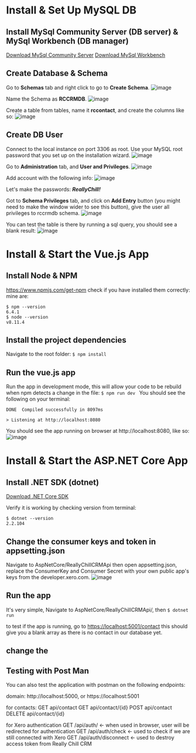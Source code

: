 # Install & Set Up MySQL DB
## Install MySql Community Server (DB server) & MySql Workbench (DB manager) 
[Download MySql Community Server](https://dev.mysql.com/downloads/
)
[Download MySql Workbench](https://dev.mysql.com/downloads/workbench/
)

## Create Database & Schema
Go to **Schemas** tab and right click to go to **Create Schema**.
![image](https://github.dev.xero.com/storage/user/1534/files/d131b368-57f8-11e9-9965-9f4afc240e74)

Name the Schema as **RCCRMDB**.
![image](https://github.dev.xero.com/storage/user/1534/files/4cbb947c-57f9-11e9-9a0d-dc3d9b2f1c6a)

Create a table from tables, name it **rccontact**, and create the columns like so:
![image](https://github.dev.xero.com/storage/user/1534/files/8153d276-57f9-11e9-8b34-021e4d048453)

## Create DB User
Connect to the local instance on port 3306 as root. Use your MySQL root password that you set up on the installation wizard. 
![image](https://github.dev.xero.com/storage/user/1534/files/63b68714-57f8-11e9-90f7-a25360c8ba8a)

Go to **Administration** tab, and **User and Privileges**.
![image](https://github.dev.xero.com/storage/user/1534/files/851d8bc8-57f8-11e9-8fe8-59b097859b94)

Add account with the following info:
![image](https://github.dev.xero.com/storage/user/1534/files/a2fad93e-57f8-11e9-82d1-cc8fff5cbd4f)

Let's make the passwords: **_ReallyChill!_**

Got to **Schema Privileges** tab, and click on **Add Entry** button (you might need to make the window wider to see this button), give the user all privileges to rccrmdb schema. 
![image](https://github.dev.xero.com/storage/user/1534/files/1e6d14c4-57f9-11e9-94d2-cd7170336907)

You can test the table is there by running a sql query, you should see a blank result:
![image](https://github.dev.xero.com/storage/user/1534/files/d302b5d2-57fa-11e9-8249-7a7e54baf400)


# Install & Start the Vue.js App
## Install Node & NPM
https://www.npmjs.com/get-npm
check if you have installed them correctly:
mine are:
```
$ npm --version
6.4.1
$ node --version
v8.11.4
```
## Install the project dependencies 
Navigate to the root folder:
`$ npm install
`
## Run the vue.js app
Run the app in development mode, this will allow your code to be rebuild when npm detects a change in the file:
`$ npm run dev
`
You should see the following on your terminal:
```
DONE  Compiled successfully in 8097ms   
         
> Listening at http://localhost:8080
```
You should see the app running on browser at http://localhost:8080, like so:
![image](https://github.dev.xero.com/storage/user/1534/files/814fa3d4-57fb-11e9-9cf6-0742937364a1)

# Install & Start the ASP.NET Core App
## Install .NET SDK (dotnet)
[Download .NET Core SDK](https://dotnet.microsoft.com/download)

Verify it is working by checking version from terminal:
```
$ dotnet --version
2.2.104
```

## Change the consumer keys and token in appsetting.json
Navigate to AspNetCore/ReallyChillCRMApi then open appsetting.json, replace the ConsumerKey and Consumer Secret with your own public app's keys from the developer.xero.com.
![image](https://github.dev.xero.com/storage/user/1534/files/9119cafc-57fa-11e9-8658-aacd2af8d7b3)

## Run the app
It's very simple, Navigate to AspNetCore/ReallyChillCRMApi/, then 
`$ dotnet run
`

to test if the app is running, go to [https://localhost:5001/contact]( https://localhost:5001/contact) this should give you a blank array as there is no contact in our database yet. 

## change the 

## Testing with Post Man
You can also test the application with postman on the following endpoints:

domain:
http://localhost:5000, or 
https://localhost:5001

for contacts: 
GET api/contact
GET api/contact/{id}
POST api/contact
DELETE api/contact/{id}

for Xero authentication
GET /api/auth/ <- when used in browser, user will be redirected for authentication
GET /api/auth/check <- used to check if we are still connected with Xero
GET /api/auth/disconnect <- used to destroy access token from Really Chill CRM


